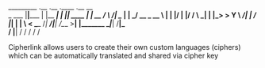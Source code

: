 _________ .__       .__                 .____    .__        __    
\_   ___ \|__|_____ |  |__   ___________|    |   |__| ____ |  | __
/    \  \/|  \____ \|  |  \_/ __ \_  __ \    |   |  |/    \|  |/ /
\     \___|  |  |_> >   Y  \  ___/|  | \/    |___|  |   |  \    < 
 \______  /__|   __/|___|  /\___  >__|  |_______ \__|___|  /__|_ \
        \/   |__|        \/     \/              \/       \/     \/
                        
Cipherlink allows users to create their own custom languages (ciphers) which can be automatically translated and shared via cipher key

